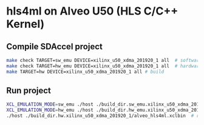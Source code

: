 # hls4ml on Alveo U50 (HLS C/C++ Kernel)

## Compile SDAccel project
```bash
make check TARGET=sw_emu DEVICE=xilinx_u50_xdma_201920_1 all  # software emulation
make check TARGET=hw_emu DEVICE=xilinx_u50_xdma_201920_1 all  # hardware emulation
make TARGET=hw DEVICE=xilinx_u50_xdma_201920_1 all # build
```
## Run project
```bash
XCL_EMULATION_MODE=sw_emu ./host ./build_dir.sw_emu.xilinx_u50_xdma_201920_1/alveo_hls4ml.xclbin  # software emulation
XCL_EMULATION_MODE=hw_emu ./host ./build_dir.hw_emu.xilinx_u50_xdma_201920_1/alveo_hls4ml.xclbin  # hardware emulation
./host ./build_dir.hw.xilinx_u50_xdma_201920_1/alveo_hls4ml.xclbin  # run on U50
```

